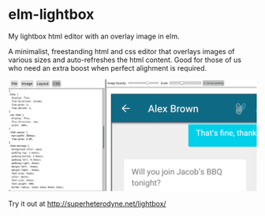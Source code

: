 # elm-lightbox
My lightbox html editor with an overlay image in elm.

A minimalist, freestanding html and css editor that overlays images of various sizes and auto-refreshes the html content.
Good for those of us who need an extra boost when perfect alighment is required.

![screenshot](https://raw.githubusercontent.com/prozacchiwawa/elm-lightbox/master/img/lb-screenshot.png)

Try it out at http://superheterodyne.net/lightbox/
